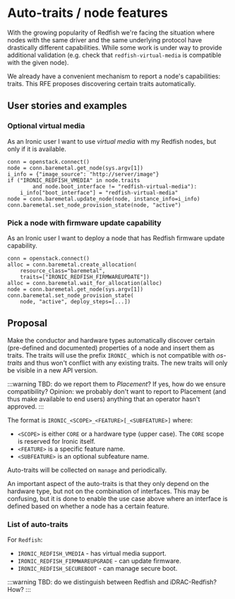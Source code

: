 # Auto-traits / node features

With the growing popularity of Redfish we're facing the situation where nodes with the same driver and the same underlying protocol have drastically different capabilities. While some work is under way to provide additional validation (e.g. check that `redfish-virtual-media` is compatible with the given node).

We already have a convenient mechanism to report a node's capabilities: traits. This RFE proposes discovering certain traits automatically.

## User stories and examples

### Optional virtual media

As an Ironic user I want to use *virtual media* with my Redfish nodes, but only if it is available.

```python=
conn = openstack.connect()
node = conn.baremetal.get_node(sys.argv[1])
i_info = {"image_source": "http://server/image"}
if ("IRONIC_REDFISH_VMEDIA" in node.traits
        and node.boot_interface != "redfish-virtual-media"):
    i_info["boot_interface"] = "redfish-virtual-media"
node = conn.baremetal.update_node(node, instance_info=i_info)
conn.baremetal.set_node_provision_state(node, "active")
```

### Pick a node with firmware update capability

As an Ironic user I want to deploy a node that has Redfish firmware update capability.

```python=
conn = openstack.connect()
alloc = conn.baremetal.create_allocation(
    resource_class="baremetal",
    traits=["IRONIC_REDFISH_FIRMWAREUPDATE"])
alloc = conn.baremetal.wait_for_allocation(alloc)
node = conn.baremetal.get_node(sys.argv[1])
conn.baremetal.set_node_provision_state(
    node, "active", deploy_steps=[...])
```

## Proposal

Make the conductor and hardware types automatically discover certain (pre-defined and documented) properties of a node and insert them as traits. The traits will use the prefix `IRONIC_` which is not compatible with *os-traits* and thus won't conflict with any existing traits. The new traits will only be visible in a new API version.

:::warning
TBD: do we report them to *Placement*? If yes, how do we ensure compatibility? Opinion: we probably don't want to report to Placement (and thus make available to end users) anything that an operator hasn't approved.
:::

The format is `IRONIC_<SCOPE>_<FEATURE>[_<SUBFEATURE>]` where:
* `<SCOPE>` is either `CORE` or a hardware type (upper case). The `CORE` scope is reserved for Ironic itself.
* `<FEATURE>` is a specific feature name.
* `<SUBFEATURE>` is an optional subfeature name.

Auto-traits will be collected on `manage` and periodically.

An important aspect of the auto-traits is that they only depend on the hardware type, but not on the combination of interfaces. This may be confusing, but it is done to enable the use case above where an interface is defined based on whether a node has a certain feature.

### List of auto-traits

For `Redfish`:
* `IRONIC_REDFISH_VMEDIA` - has virtual media support.
* `IRONIC_REDFISH_FIRMWAREUPGRADE` - can update firmware.
* `IRONIC_REDFISH_SECUREBOOT` - can manage secure boot.

:::warning
TBD: do we distinguish between Redfish and iDRAC-Redfish? How?
:::